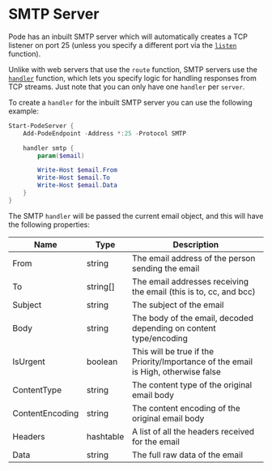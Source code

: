 # SMTP Server

Pode has an inbuilt SMTP server which will automatically creates a TCP listener on port 25 (unless you specify a different port via the [`listen`](../../Functions/Core/Listen) function).

Unlike with web servers that use the `route` function, SMTP servers use the [`handler`](../../Functions/Core/Handler) function, which lets you specify logic for handling responses from TCP streams. Just note that you can only have one `handler` per `server`.

To create a `handler` for the inbuilt SMTP server you can use the following example:

```powershell
Start-PodeServer {
    Add-PodeEndpoint -Address *:25 -Protocol SMTP

    handler smtp {
        param($email)

        Write-Host $email.From
        Write-Host $email.To
        Write-Host $email.Data
    }
}
```

The SMTP `handler` will be passed the current email object, and this will have the following properties:

| Name | Type | Description |
| ---- | ---- | ----------- |
| From | string | The email address of the person sending the email |
| To | string[] | The email addresses receiving the email (this is to, cc, and bcc) |
| Subject | string | The subject of the email |
| Body | string | The body of the email, decoded depending on content type/encoding |
| IsUrgent | boolean | This will be true if the Priority/Importance of the email is High, otherwise false |
| ContentType | string | The content type of the original email body |
| ContentEncoding | string | The content encoding of the original email body |
| Headers | hashtable | A list of all the headers received for the email |
| Data | string | The full raw data of the email |
